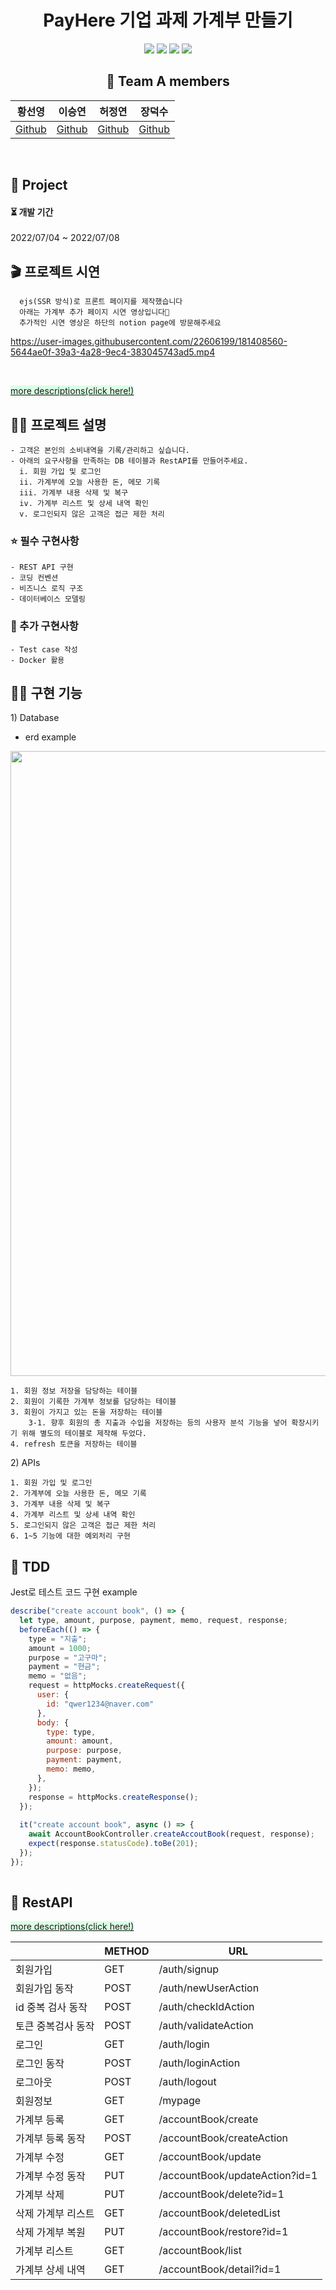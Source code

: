 <div align="center">

  # PayHere 기업 과제 가계부 만들기
<p>
  <img src="https://img.shields.io/badge/Node.js-339933?style=flat&logo=Swift&logoColor=white"/>
  <img src="https://img.shields.io/badge/MySQL-4479A1?style=flat&logo=MySQL&logoColor=white"/>
  <img src="https://img.shields.io/badge/Amazon RDS-527FFF?style=flat&logo=Amazon RDS&logoColor=white"/>
  <img src="https://img.shields.io/badge/Amazon EC2-FF9900?style=flat&logo=Amazon EC2S&logoColor=white"/>
</p>

  ## 🌈 Team A members  

  |황선영|이승연|허정연|장덕수|
  |:------:|:------:|:------:|:------:|
  |[Github](https://github.com/syoungee) | [Github](https://github.com/dltmddus1998) | [Github](https://github.com/golgol22) | [Github](https://github.com/dapsu) |

</div> 
<br/>


## 📒 Project

  <h4> ⏳  개발 기간  </h4> 
  2022/07/04  ~ 2022/07/08 

  ## 🎬 프로젝트 시연
  ```
    ejs(SSR 방식)로 프론트 페이지를 제작했습니다
    아래는 가계부 추가 페이지 시연 영상입니다🤍
    추가적인 시연 영상은 하단의 notion page에 방문해주세요
  ```
  
 
  https://user-images.githubusercontent.com/22606199/181408560-5644ae0f-39a3-4a28-9ec4-383045743ad5.mp4


  <br/>

  <span style="background-color: #dcffe4">[more descriptions(click here!)](https://misty-lungfish-f16.notion.site/pay_here-nodejs-CRUD-a3b0bf3fc4a14fcdac9fbf760107373e)</span>
  ## ✍🏻 프로젝트 설명
  ```
  - 고객은 본인의 소비내역을 기록/관리하고 싶습니다.
  - 아래의 요구사항을 만족하는 DB 테이블과 RestAPI를 만들어주세요.
    i. 회원 가입 및 로그인
    ii. 가계부에 오늘 사용한 돈, 메모 기록
    iii. 가계부 내용 삭제 및 복구 
    iv. 가계부 리스트 및 상세 내역 확인
    v. 로그인되지 않은 고객은 접근 제한 처리
  ```
  ### ⭐ 필수 구현사항  
    - REST API 구현
    - 코딩 컨벤션
    - 비즈니스 로직 구조
    - 데이터베이스 모델링
  ### 🌙 추가 구현사항
    - Test case 작성  
    - Docker 활용


## 🧚🏻 구현 기능

<span>1) Database</span><br/>
- erd example<br/>
<img src="https://user-images.githubusercontent.com/22606199/178386030-12606a52-491d-4b1a-b401-6933dbba2335.png" width="1000"/>

```
1. 회원 정보 저장을 담당하는 테이블
2. 회원이 기록한 가계부 정보를 담당하는 테이블
3. 회원이 가지고 있는 돈을 저장하는 테이블
    3-1. 향후 회원의 총 지출과 수입을 저장하는 등의 사용자 분석 기능을 넣어 확장시키기 위해 별도의 테이블로 제작해 두었다.
4. refresh 토큰을 저장하는 테이블
```


<span>2) APIs</span><br/>
```
1. 회원 가입 및 로그인
2. 가계부에 오늘 사용한 돈, 메모 기록
3. 가계부 내용 삭제 및 복구
4. 가계부 리스트 및 상세 내역 확인
5. 로그인되지 않은 고객은 접근 제한 처리
6. 1~5 기능에 대한 예외처리 구현
```

## 🌴 TDD

Jest로 테스트 코드 구현 example


``` javascript
describe("create account book", () => {
  let type, amount, purpose, payment, memo, request, response;
  beforeEach(() => {
    type = "지출";
    amount = 1000;
    purpose = "고구마";
    payment = "현금";
    memo = "없음";
    request = httpMocks.createRequest({
      user: {
        id: "qwer1234@naver.com"
      },
      body: {
        type: type,
        amount: amount,
        purpose: purpose,
        payment: payment,
        memo: memo,
      },
    });
    response = httpMocks.createResponse();
  });
 
  it("create account book", async () => {
    await AccountBookController.createAccoutBook(request, response);
    expect(response.statusCode).toBe(201);
  });
});
 

```

## 🍉 RestAPI

<span style="background-color: #dcffe4">[more descriptions(click here!)](https://misty-lungfish-f16.notion.site/pay_here-nodejs-CRUD-a3b0bf3fc4a14fcdac9fbf760107373e)</span>


  |  | METHOD | URL | 
| --- | --- | --- | 
| 회원가입 | GET | /auth/signup |
| 회원가입 동작 | POST | /auth/newUserAction |
| id 중복 검사 동작 | POST | /auth/checkIdAction |
| 토큰 중복검사 동작 | POST | /auth/validateAction |
| 로그인 | GET | /auth/login |
| 로그인 동작  | POST | /auth/loginAction |
| 로그아웃 | POST | /auth/logout |
| 회원정보 | GET | /mypage |
| 가계부 등록 | GET | /accountBook/create |
| 가계부 등록 동작  | POST | /accountBook/createAction |
| 가계부 수정 | GET | /accountBook/update |
| 가계부 수정 동작 | PUT | /accountBook/updateAction?id=1 |
| 가계부 삭제 | PUT | /accountBook/delete?id=1 |
| 삭제 가계부 리스트 | GET | /accountBook/deletedList |
| 삭제 가계부 복원 | PUT | /accountBook/restore?id=1 |
| 가계부 리스트 | GET | /accountBook/list |
| 가계부 상세 내역 | GET | /accountBook/detail?id=1 |

